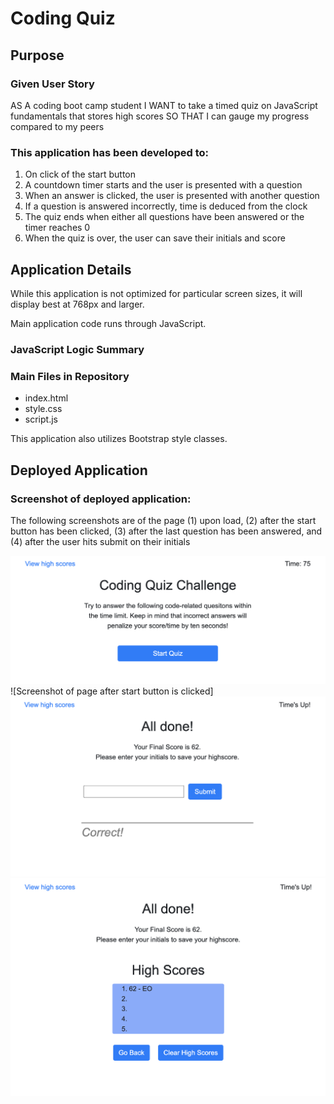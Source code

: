 # Coding Quiz

## Purpose

### Given User Story

AS A coding boot camp student
I WANT to take a timed quiz on JavaScript fundamentals that stores high scores
SO THAT I can gauge my progress compared to my peers

### This application has been developed to:

1. On click of the start button
2. A countdown timer starts and the user is presented with a question
3. When an answer is clicked, the user is presented with another question
4. If a question is answered incorrectly, time is deduced from the clock
5. The quiz ends when either all questions have been answered or the timer reaches 0
6. When the quiz is over, the user can save their initials and score

## Application Details

While this application is not optimized for particular screen sizes, it will display best at 768px and larger.

Main application code runs through JavaScript.

### JavaScript Logic Summary

### Main Files in Repository

- index.html
- style.css
- script.js

This application also utilizes Bootstrap style classes. 

## Deployed Application

### Screenshot of deployed application:

The following screenshots are of the page (1) upon load, (2) after the start button has been clicked, (3) after the last question has been answered, and (4) after the user hits submit on their initials

![Screenshot of page on load](./assets/images/screenshot-1.png)
![Screenshot of page after start button is clicked]
![Screenshot of page after last question has been answered](./assets/images/screenshot-initials.png)
![Screenshot of page after initials are submitted](./assets/images/screenshot-highscore.png)